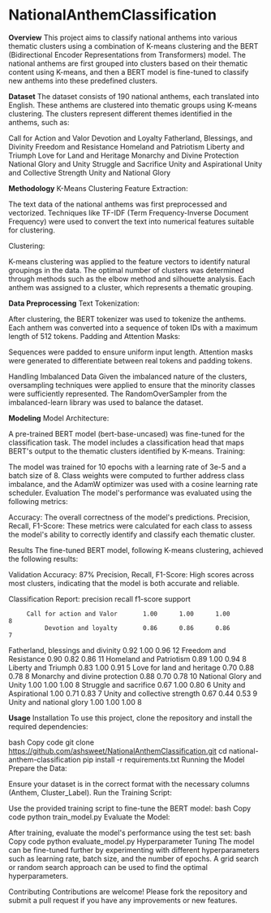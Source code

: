 # NationalAnthemClassification
**Overview**
This project aims to classify national anthems into various thematic clusters using a combination of K-means clustering and the BERT (Bidirectional Encoder Representations from Transformers) model. The national anthems are first grouped into clusters based on their thematic content using K-means, and then a BERT model is fine-tuned to classify new anthems into these predefined clusters.

**Dataset**
The dataset consists of 190 national anthems, each translated into English. These anthems are clustered into thematic groups using K-means clustering. The clusters represent different themes identified in the anthems, such as:

Call for Action and Valor
Devotion and Loyalty
Fatherland, Blessings, and Divinity
Freedom and Resistance
Homeland and Patriotism
Liberty and Triumph
Love for Land and Heritage
Monarchy and Divine Protection
National Glory and Unity
Struggle and Sacrifice
Unity and Aspirational
Unity and Collective Strength
Unity and National Glory

**Methodology**
K-Means Clustering
Feature Extraction:

The text data of the national anthems was first preprocessed and vectorized. Techniques like TF-IDF (Term Frequency-Inverse Document Frequency) were used to convert the text into numerical features suitable for clustering.

Clustering:

K-means clustering was applied to the feature vectors to identify natural groupings in the data. The optimal number of clusters was determined through methods such as the elbow method and silhouette analysis.
Each anthem was assigned to a cluster, which represents a thematic grouping.

**Data Preprocessing**
Text Tokenization:

After clustering, the BERT tokenizer was used to tokenize the anthems. Each anthem was converted into a sequence of token IDs with a maximum length of 512 tokens.
Padding and Attention Masks:

Sequences were padded to ensure uniform input length. Attention masks were generated to differentiate between real tokens and padding tokens.

Handling Imbalanced Data
Given the imbalanced nature of the clusters, oversampling techniques were applied to ensure that the minority classes were sufficiently represented. The RandomOverSampler from the imbalanced-learn library was used to balance the dataset.

**Modeling**
Model Architecture:

A pre-trained BERT model (bert-base-uncased) was fine-tuned for the classification task. The model includes a classification head that maps BERT's output to the thematic clusters identified by K-means.
Training:

The model was trained for 10 epochs with a learning rate of 3e-5 and a batch size of 8.
Class weights were computed to further address class imbalance, and the AdamW optimizer was used with a cosine learning rate scheduler.
Evaluation
The model's performance was evaluated using the following metrics:

Accuracy: The overall correctness of the model's predictions.
Precision, Recall, F1-Score: These metrics were calculated for each class to assess the model's ability to correctly identify and classify each thematic cluster.

Results
The fine-tuned BERT model, following K-means clustering, achieved the following results:

Validation Accuracy: 87%
Precision, Recall, F1-Score: High scores across most clusters, indicating that the model is both accurate and reliable.

Classification Report:
                                    precision    recall  f1-score   support

         Call for action and Valor       1.00      1.00      1.00         8
              Devotion and loyalty       0.86      0.86      0.86         7
Fatherland, blessings and divinity       0.92      1.00      0.96        12
            Freedom and Resistance       0.90      0.82      0.86        11
           Homeland and Patriotism       0.89      1.00      0.94         8
               Liberty and Triumph       0.83      1.00      0.91         5
        Love for land and heritage       0.70      0.88      0.78         8
    Monarchy and divine protection       0.88      0.70      0.78        10
          National Glory and Unity       1.00      1.00      1.00         8
            Struggle and sacrifice       0.67      1.00      0.80         6
            Unity and Aspirational       1.00      0.71      0.83         7
     Unity and collective strength       0.67      0.44      0.53         9
          Unity and national glory       1.00      1.00      1.00         8

**Usage**
Installation
To use this project, clone the repository and install the required dependencies:

bash
Copy code
git clone https://github.com/ashsweet/NationalAnthemClassification.git
cd national-anthem-classification
pip install -r requirements.txt
Running the Model
Prepare the Data:

Ensure your dataset is in the correct format with the necessary columns (Anthem, Cluster_Label).
Run the Training Script:

Use the provided training script to fine-tune the BERT model:
bash
Copy code
python train_model.py
Evaluate the Model:

After training, evaluate the model's performance using the test set:
bash
Copy code
python evaluate_model.py
Hyperparameter Tuning
The model can be fine-tuned further by experimenting with different hyperparameters such as learning rate, batch size, and the number of epochs. A grid search or random search approach can be used to find the optimal hyperparameters.

Contributing
Contributions are welcome! Please fork the repository and submit a pull request if you have any improvements or new features.















